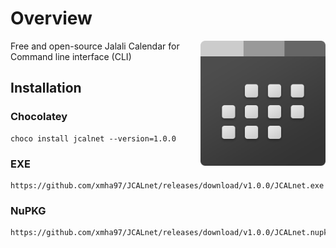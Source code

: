 # Overview

<img align="right" width="200" src="./Icon.png">

Free and open-source Jalali Calendar for Command line interface (CLI)

## Installation
### Chocolatey
```
choco install jcalnet --version=1.0.0
```
### EXE
```
https://github.com/xmha97/JCALnet/releases/download/v1.0.0/JCALnet.exe
```
### NuPKG
```
https://github.com/xmha97/JCALnet/releases/download/v1.0.0/JCALnet.nupkg
```
